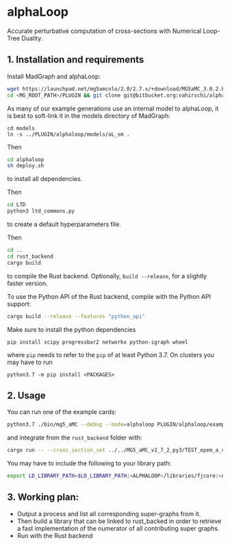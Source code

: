 
# alphaLoop 
Accurate perturbative computation of cross-sections with Numerical Loop-Tree Duality.

## 1. Installation and requirements

Install MadGraph and alphaLoop:

```sh
wget https://launchpad.net/mg5amcnlo/2.0/2.7.x/+download/MG5aMC_3.0.2.beta.py3.tgz
cd <MG_ROOT_PATH>/PLUGIN && git clone git@bitbucket.org:vahirschi/alphaloop.git
```

As many of our example generations use an internal model to alphaLoop, it is best to soft-link it in the models directory of MadGraph:

```
cd models
ln -s ../PLUGIN/alphaloop/models/aL_sm .
```

Then

```sh
cd alphaloop
sh deploy.sh
```

to install all dependencies.

Then

```sh
cd LTD
python3 ltd_commons.py
```
to create a default hyperparameters file.

Then
```sh
cd ..
cd rust_backend
cargo build 
```
to compile the Rust backend. Optionally, `build --release`, for a slightly faster version.

To use the Python API of the Rust backend, compile with the Python API support:
```sh
cargo build --release --features "python_api"
```

Make sure to install the python dependencies
```
pip install scipy progressbar2 networkx python-igraph wheel
```
where `pip` needs to refer to the `pip` of at least Python 3.7. On clusters you may have to run

```
python3.7 -m pip install <PACKAGES>
```


## 2. Usage

You can run one of the example cards:

```sh
python3.7 ./bin/mg5_aMC --debug --mode=alphaloop PLUGIN/alphaloop/examples/epem_a_ddxg.aL
```

and integrate from the `rust_backend` folder with:

```sh
cargo run -- --cross_section_set ../../MG5_aMC_v2_7_2_py3/TEST_epem_a_ddxg/FORM/Rust_inputs/all_MG_supergraphs.yaml --debug 0 -c 16
```

You may have to include the following to your library path:
```sh
export LD_LIBRARY_PATH=$LD_LIBRARY_PATH:<ALPHALOOP>/libraries/fjcore:<ALPHALOOP>/libraries/ecos:<ALPHALOOP>/libraries/scs/out:<ALPHALOOP>/libraries/Cuba-4.2
```


## 3. Working plan:

- Output a process and list all corresponding super-graphs from it.
- Then build a library that can be linked to rust_backed in order to retrieve a fast implementation of the numerator of all contributing super graphs.
- Run with the Rust backend